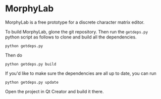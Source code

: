 # MorphyLab

MorphyLab is a free prototype for a discrete character matrix editor. 

To build MorphyLab, glone the git repository. Then run the `getdeps.py` python script as follows to clone and build all the dependencies.

`python getdeps.py`

Then do

`python getdeps.py build`

If you'd like to make sure the dependencies are all up to date, you can run

`python getdeps.py update`

Open the project in Qt Creator and build it there.

